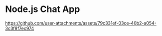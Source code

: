 # Node.js Chat App


https://github.com/user-attachments/assets/79c331ef-03ce-40b2-a054-3c3f8f7ec974

